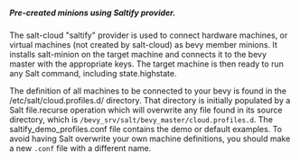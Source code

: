 ##### Pre-created minions using Saltify provider.

The salt-cloud "saltify" provider is used to connect hardware machines, or
virtual machines (not created by salt-cloud) as bevy member minions.
It installs salt-minion on the target machine and connects it to the bevy master with the appropriate keys. 
The target machine is then ready to run any Salt command, including state.highstate.

The definition of all machines to be connected to your bevy is found in the 
/etc/salt/cloud.profiles.d/ directory. That directory is initially populated by a Salt file.recurse
 operation which will overwrite any file found in its source directory, which is
 `/bevy_srv/salt/bevy_master/cloud.profiles.d`. The saltify_demo_profiles.conf file contains the
demo or default examples.  To avoid having Salt overwrite
 your own machine definitions, you should make a new `.conf` file with a different name. 
